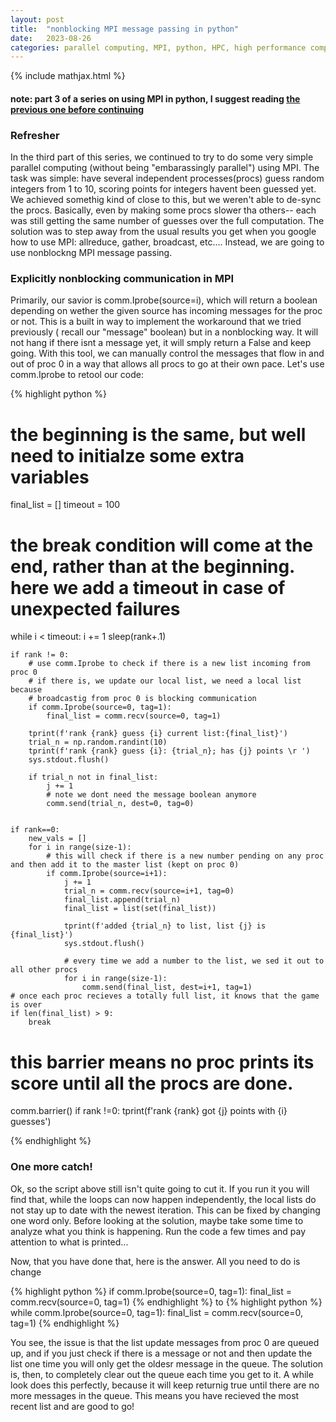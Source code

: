 ```yaml
---
layout: post
title:  "nonblocking MPI message passing in python"
date:   2023-08-26
categories: parallel computing, MPI, python, HPC, high performance computing
---
```

{% include mathjax.html %}

#### note: part 3 of a series on using MPI in python, I suggest reading [the previous one before continuing](https://kylejray.github.io/parallel/computing,/mpi,/python,/hpc,/high/performance/computing/2023/06/21/unashamedly_parallel_2.html)

### Refresher
In the third part of this series, we continued to try to do some very simple parallel computing (without being "embarassingly parallel") using MPI. The task was simple: have several independent processes(procs) guess random integers from 1 to 10, scoring points for integers havent been guessed yet. We achieved somethig kind of close to this, but we weren't able to de-sync the procs. Basically, even by making some procs slower tha others-- each was still getting the same number of guesses over the full computation. The solution was to step away from the usual results you get when you google how to use MPI: allreduce, gather, broadcast, etc.... Instead, we are going to use nonblockng MPI message passing. 


### Explicitly nonblocking communication in MPI
Primarily, our savior is comm.Iprobe(source=i), which will return a boolean depending on wether the given source has incoming messages for the proc or not. This is a built in way to implement the workaround that we tried previously ( recall our "message" boolean) but in a nonblocking way. It will not hang if there isnt a message yet, it will smply return a False and keep going. With this tool, we can manually control the messages that flow in and out of proc 0 in a way that allows all procs to go at their own pace. Let's use comm.Iprobe to retool our code:

{% highlight python %}
# the beginning is the same, but well need to initialze some extra variables
final_list = []
timeout = 100

# the break condition will come at the end, rather than at the beginning. here we add a timeout in case of unexpected failures
while i < timeout:
    i += 1
    sleep(rank+.1)
    
    if rank != 0:
        # use comm.Iprobe to check if there is a new list incoming from proc 0
        # if there is, we update our local list, we need a local list because
        # broadcastig from proc 0 is blocking communication
        if comm.Iprobe(source=0, tag=1):
            final_list = comm.recv(source=0, tag=1)

        tprint(f'rank {rank} guess {i} current list:{final_list}')
        trial_n = np.random.randint(10)
        tprint(f'rank {rank} guess {i}: {trial_n}; has {j} points \r ')
        sys.stdout.flush()

        if trial_n not in final_list:
            j += 1
            # note we dont need the message boolean anymore
            comm.send(trial_n, dest=0, tag=0)


    if rank==0:
        new_vals = []
        for i in range(size-1):
            # this will check if there is a new number pending on any proc and then add it to the master list (kept on proc 0)
            if comm.Iprobe(source=i+1):
                j += 1
                trial_n = comm.recv(source=i+1, tag=0)
                final_list.append(trial_n)
                final_list = list(set(final_list))
                
                tprint(f'added {trial_n} to list, list {j} is {final_list}')
                sys.stdout.flush()

                # every time we add a number to the list, we sed it out to all other procs
                for i in range(size-1):
                    comm.send(final_list, dest=i+1, tag=1)
    # once each proc recieves a totally full list, it knows that the game is over
    if len(final_list) > 9:
        break

# this barrier means no proc prints its score until all the procs are done. 
comm.barrier()
if rank !=0:
    tprint(f'rank {rank} got {j} points with {i} guesses')

{% endhighlight %}

### One more catch!

Ok, so the script above still isn't quite going to cut it. If you run it you will find that, while the loops can now happen independently, the local lists do not stay up to date with the newest iteration. This can be fixed by changing one word only. Before looking at the solution, maybe take some time to analyze what you think is happening. Run the code a few times and pay attention to what is printed...

Now, that you have done that, here is the answer. All you need to do is change

{% highlight python %}
if comm.Iprobe(source=0, tag=1):
    final_list = comm.recv(source=0, tag=1)
{% endhighlight %}
to 
{% highlight python %}
while comm.Iprobe(source=0, tag=1):
    final_list = comm.recv(source=0, tag=1)
{% endhighlight %}

You see, the issue is that the list update messages from proc 0 are queued up, and if you just check if there is a message or not and then update the list one time you will only get the oldesr message in the queue. The solution is, then, to completely clear out the queue each time you get to it. A while look does this perfectly, because it will keep returnig true until there are no more messages in the queue. This means you have recieved the most recent list and are good to go!
